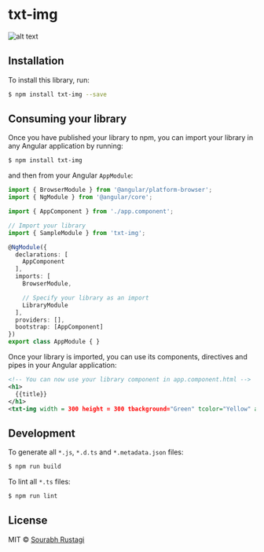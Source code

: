 # txt-img
![alt text](https://docs.npmjs.com//images/npm.svg)
## Installation

To install this library, run:

```bash
$ npm install txt-img --save
```

## Consuming your library

Once you have published your library to npm, you can import your library in any Angular application by running:

```bash
$ npm install txt-img
```

and then from your Angular `AppModule`:

```typescript
import { BrowserModule } from '@angular/platform-browser';
import { NgModule } from '@angular/core';

import { AppComponent } from './app.component';

// Import your library
import { SampleModule } from 'txt-img';

@NgModule({
  declarations: [
    AppComponent
  ],
  imports: [
    BrowserModule,

    // Specify your library as an import
    LibraryModule
  ],
  providers: [],
  bootstrap: [AppComponent]
})
export class AppModule { }
```

Once your library is imported, you can use its components, directives and pipes in your Angular application:

```xml
<!-- You can now use your library component in app.component.html -->
<h1>
  {{title}}
</h1>
<txt-img width = 300 height = 300 tbackground="Green" tcolor="Yellow" action="TEXT" content="WoW!! Nice to See this wrapped text as Image" tfont="30px helvetica"></txt-img>
```

## Development

To generate all `*.js`, `*.d.ts` and `*.metadata.json` files:

```bash
$ npm run build
```

To lint all `*.ts` files:

```bash
$ npm run lint
```

## License

MIT © [Sourabh Rustagi](mailto:sourabh.rustagi@hotmail.com)
